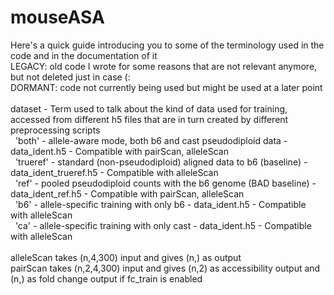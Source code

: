 # mouseASA
Here's a quick guide introducing you to some of the terminology used in the code and in the documentation of it \
LEGACY: old code I wrote for some reasons that are not relevant anymore, but not deleted just in case (: \
DORMANT: code not currently being used but might be used at a later point \
\
dataset - Term used to talk about the kind of data used for training, accessed from different h5 files that are in turn created by different preprocessing scripts \
&nbsp; 'both' - allele-aware mode, both b6 and cast pseudodiploid data - data_ident.h5 - Compatible with pairScan, alleleScan \
&nbsp; 'trueref' - standard (non-pseudodiploid) aligned data to b6 (baseline) - data_ident_trueref.h5 - Compatible with alleleScan \
&nbsp; 'ref' - pooled pseudodiploid counts with the b6 genome (BAD baseline) - data_ident_ref.h5 - Compatible with pairScan, alleleScan \
&nbsp; 'b6' - allele-specific training with only b6 - data_ident.h5 - Compatible with alleleScan \
&nbsp; 'ca' - allele-specific training with only cast - data_ident.h5 - Compatible with alleleScan \
\
alleleScan takes (n,4,300) input and gives (n,) as output \
pairScan takes (n,2,4,300) input and gives (n,2) as accessibility output and (n,) as fold change output if fc_train is enabled